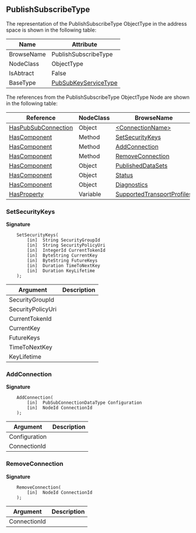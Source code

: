 <!-- objecttype -->
## PublishSubscribeType

The representation of the PublishSubscribeType ObjectType in the address space is shown in the following table:  

|Name|Attribute|
|---|---|
|BrowseName|PublishSubscribeType|
|NodeClass|ObjectType|
|IsAbtract|False|
|BaseType|[PubSubKeyServiceType](../../../Part14/ObjectTypes/PubSubKeyServiceType/readme.md)|

The references from the PublishSubscribeType ObjectType Node are shown in the following table:  

|Reference|NodeClass|BrowseName|DataType|TypeDefinition|ModellingRule|
|---|---|---|---|---|---|
|[HasPubSubConnection](../../../Part14/ReferenceTypes/HasPubSubConnection/readme.md)|Object|[&lt;ConnectionName&gt;](#&lt;ConnectionName&gt;)||[PubSubConnectionType](../../Part14/ObjectTypes/PubSubConnectionType/readme.md)|[OptionalPlaceholder](../../Objects/OptionalPlaceholder/readme.md)|
|[HasComponent](../../../Part3/ReferenceTypes/HasComponent/readme.md)|Method|[SetSecurityKeys](#SetSecurityKeys)|||[Optional](../../Objects/Optional/readme.md)|
|[HasComponent](../../../Part3/ReferenceTypes/HasComponent/readme.md)|Method|[AddConnection](#AddConnection)|||[Optional](../../Objects/Optional/readme.md)|
|[HasComponent](../../../Part3/ReferenceTypes/HasComponent/readme.md)|Method|[RemoveConnection](#RemoveConnection)|||[Optional](../../Objects/Optional/readme.md)|
|[HasComponent](../../../Part3/ReferenceTypes/HasComponent/readme.md)|Object|[PublishedDataSets](#PublishedDataSets)||[DataSetFolderType](../../Part14/ObjectTypes/DataSetFolderType/readme.md)|[Mandatory](../../Objects/Mandatory/readme.md)|
|[HasComponent](../../../Part3/ReferenceTypes/HasComponent/readme.md)|Object|[Status](#Status)||[PubSubStatusType](../../Part14/ObjectTypes/PubSubStatusType/readme.md)|[Mandatory](../../Objects/Mandatory/readme.md)|
|[HasComponent](../../../Part3/ReferenceTypes/HasComponent/readme.md)|Object|[Diagnostics](#Diagnostics)||[PubSubDiagnosticsRootType](../../Part14/ObjectTypes/PubSubDiagnosticsRootType/readme.md)|[Optional](../../Objects/Optional/readme.md)|
|[HasProperty](../../../Part3/ReferenceTypes/HasProperty/readme.md)|Variable|[SupportedTransportProfiles](#SupportedTransportProfiles)|[String](../../../Part3/DataTypes/String/readme.md)[]|[PropertyType](../../Part5/VariableTypes/PropertyType/readme.md)|[Mandatory](../../Objects/Mandatory/readme.md)|

### <a name="SetSecurityKeys"></a>SetSecurityKeys

**Signature**
```
    SetSecurityKeys(
        [in]  String SecurityGroupId
        [in]  String SecurityPolicyUri
        [in]  IntegerId CurrentTokenId
        [in]  ByteString CurrentKey
        [in]  ByteString FutureKeys
        [in]  Duration TimeToNextKey
        [in]  Duration KeyLifetime
    );
```

|Argument|Description|
|---|---|
|SecurityGroupId||
|SecurityPolicyUri||
|CurrentTokenId||
|CurrentKey||
|FutureKeys||
|TimeToNextKey||
|KeyLifetime||

### <a name="AddConnection"></a>AddConnection

**Signature**
```
    AddConnection(
        [in]  PubSubConnectionDataType Configuration
        [in]  NodeId ConnectionId
    );
```

|Argument|Description|
|---|---|
|Configuration||
|ConnectionId||

### <a name="RemoveConnection"></a>RemoveConnection

**Signature**
```
    RemoveConnection(
        [in]  NodeId ConnectionId
    );
```

|Argument|Description|
|---|---|
|ConnectionId||



